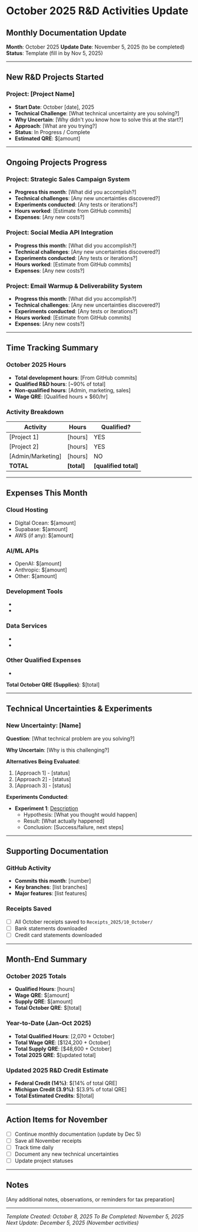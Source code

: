 # October 2025 R&D Activities Update

## Monthly Documentation Update

**Month**: October 2025 **Update Date**: November 5, 2025 (to be completed) **Status**: Template
(fill in by Nov 5, 2025)

---

## New R&D Projects Started

### Project: [Project Name]

- **Start Date**: October [date], 2025
- **Technical Challenge**: [What technical uncertainty are you solving?]
- **Why Uncertain**: [Why didn't you know how to solve this at the start?]
- **Approach**: [What are you trying?]
- **Status**: In Progress / Complete
- **Estimated QRE**: $[amount]

---

## Ongoing Projects Progress

### Project: Strategic Sales Campaign System

- **Progress this month**: [What did you accomplish?]
- **Technical challenges**: [Any new uncertainties discovered?]
- **Experiments conducted**: [Any tests or iterations?]
- **Hours worked**: [Estimate from GitHub commits]
- **Expenses**: [Any new costs?]

### Project: Social Media API Integration

- **Progress this month**: [What did you accomplish?]
- **Technical challenges**: [Any new uncertainties discovered?]
- **Experiments conducted**: [Any tests or iterations?]
- **Hours worked**: [Estimate from GitHub commits]
- **Expenses**: [Any new costs?]

### Project: Email Warmup & Deliverability System

- **Progress this month**: [What did you accomplish?]
- **Technical challenges**: [Any new uncertainties discovered?]
- **Experiments conducted**: [Any tests or iterations?]
- **Hours worked**: [Estimate from GitHub commits]
- **Expenses**: [Any new costs?]

---

## Time Tracking Summary

### October 2025 Hours

- **Total development hours**: [From GitHub commits]
- **Qualified R&D hours**: [~90% of total]
- **Non-qualified hours**: [Admin, marketing, sales]
- **Wage QRE**: [Qualified hours × $60/hr]

### Activity Breakdown

| Activity          | Hours       | Qualified?            |
| ----------------- | ----------- | --------------------- |
| [Project 1]       | [hours]     | YES                   |
| [Project 2]       | [hours]     | YES                   |
| [Admin/Marketing] | [hours]     | NO                    |
| **TOTAL**         | **[total]** | **[qualified total]** |

---

## Expenses This Month

### Cloud Hosting

- Digital Ocean: $[amount]
- Supabase: $[amount]
- AWS (if any): $[amount]

### AI/ML APIs

- OpenAI: $[amount]
- Anthropic: $[amount]
- Other: $[amount]

### Development Tools

- [Tool name]: $[amount]
- [Tool name]: $[amount]

### Data Services

- [Service name]: $[amount]
- [Service name]: $[amount]

### Other Qualified Expenses

- [Description]: $[amount]

**Total October QRE (Supplies)**: $[total]

---

## Technical Uncertainties & Experiments

### New Uncertainty: [Name]

**Question**: [What technical problem are you solving?]

**Why Uncertain**: [Why is this challenging?]

**Alternatives Being Evaluated**:

1. [Approach 1] - [status]
2. [Approach 2] - [status]
3. [Approach 3] - [status]

**Experiments Conducted**:

- **Experiment 1**: [Description]
  - Hypothesis: [What you thought would happen]
  - Result: [What actually happened]
  - Conclusion: [Success/failure, next steps]

---

## Supporting Documentation

### GitHub Activity

- **Commits this month**: [number]
- **Key branches**: [list branches]
- **Major features**: [list features]

### Receipts Saved

- [ ] All October receipts saved to `Receipts_2025/10_October/`
- [ ] Bank statements downloaded
- [ ] Credit card statements downloaded

---

## Month-End Summary

### October 2025 Totals

- **Qualified Hours**: [hours]
- **Wage QRE**: $[amount]
- **Supply QRE**: $[amount]
- **Total October QRE**: $[total]

### Year-to-Date (Jan-Oct 2025)

- **Total Qualified Hours**: [2,070 + October]
- **Total Wage QRE**: [$124,200 + October]
- **Total Supply QRE**: [$48,600 + October]
- **Total 2025 QRE**: $[updated total]

### Updated 2025 R&D Credit Estimate

- **Federal Credit (14%)**: $[14% of total QRE]
- **Michigan Credit (3.9%)**: $[3.9% of total QRE]
- **Total Estimated Credits**: $[total]

---

## Action Items for November

- [ ] Continue monthly documentation (update by Dec 5)
- [ ] Save all November receipts
- [ ] Track time daily
- [ ] Document any new technical uncertainties
- [ ] Update project statuses

---

## Notes

[Any additional notes, observations, or reminders for tax preparation]

---

_Template Created: October 8, 2025_ _To Be Completed: November 5, 2025_ _Next Update: December 5,
2025 (November activities)_


